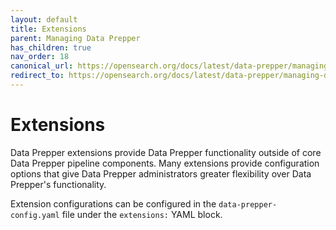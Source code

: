 ```yaml
---
layout: default
title: Extensions
parent: Managing Data Prepper
has_children: true
nav_order: 18
canonical_url: https://opensearch.org/docs/latest/data-prepper/managing-data-prepper/extensions/extensions/
redirect_to: https://opensearch.org/docs/latest/data-prepper/managing-data-prepper/extensions/extensions/
---
```


# Extensions

Data Prepper extensions provide Data Prepper functionality outside of core Data Prepper pipeline components.
Many extensions provide configuration options that give Data Prepper administrators greater flexibility over Data Prepper's functionality.

Extension configurations can be configured in the `data-prepper-config.yaml` file under the `extensions:` YAML block.

